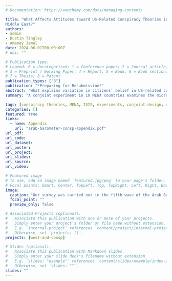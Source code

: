 ```yaml
---
# Documentation: https://wowchemy.com/docs/managing-content/

title: "What Affects Attitudes toward US-Related Conspiracy Theories in the Arab
Middle East?"
authors:
- admin
- Dustin Tingley
- Amaney Jamal
date: 2024-06-01T00:00:00Z
# doi: ""

# Publication type.
# Legend: 0 = Uncategorized; 1 = Conference paper; 2 = Journal article;
# 3 = Preprint / Working Paper; 4 = Report; 5 = Book; 6 = Book section;
# 7 = Thesis; 8 = Patent
publication_types: ["3"]
publication: "*Preparing for Resubmission*"
abstract: "What explains variation in citizens’ belief in US-related conspiracy theories in the Arab Middle East? Some scholars have argued that anti-US sentiment or individual-level characteristics identified in other contexts can explain the Arab public’s belief in these conspiracy theories; others have argued that citizens of autocracies are more likely to trust such theories. We explore these claims using a conjoint experiment with representative samples from 10 Arab countries. We find that extant explanations do not do a good job of describing the variation we observe---e.g., correlation with anti-US sentiment depends on the conspiracy theory, and belief in these conspiracy theories is not more common in more authoritarian regimes. Instead, we find Sunni-Shia sectarianism and exposure to foreign intervention in violent conflict to be the dominant factors explaining trust in US-related conspiracy theories in the Arab Middle East."
summary: "A conjoint experiment in 10 MENA countries examines the micro- and macro-level factors that determine support for US-related conspiracy theories in 2018--2019."

tags: [conspiracy theories, MENA, ISIS, experiments, conjoint design, democracy and autocracy]
categories: []
featured: true
links:
  - name: Appendix
    url: "arab-barometer-consp-appendix.pdf"
url_pdf:
url_code:
url_dataset:
url_poster:
url_project:
url_slides:
url_source:
url_video:

# Featured image
# To use, add an image named `featured.jpg/png` to your page's folder. 
# Focal points: Smart, Center, TopLeft, Top, TopRight, Left, Right, BottomLeft, Bottom, BottomRight.
image:
  caption: "Our survey was carried out in the fifth wave of the Arab Barometer survey"
  focal_point: ""
  preview_only: false

# Associated Projects (optional).
#   Associate this publication with one or more of your projects.
#   Simply enter your project's folder or file name without extension.
#   E.g. `internal-project` references `content/project/internal-project/index.md`.
#   Otherwise, set `projects: []`.
projects: [west-and-consp]

# Slides (optional).
#   Associate this publication with Markdown slides.
#   Simply enter your slide deck's filename without extension.
#   E.g. `slides: "example"` references `content/slides/example/index.md`.
#   Otherwise, set `slides: ""`.
slides: ""
---
```

